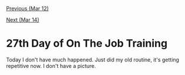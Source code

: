 [Previous (Mar 12)](./03-12-2024.md)

[Next (Mar 14)](./03-14-2024.md)

# 27th Day of On The Job Training

Today I don't have much happened. Just did my old routine, it's getting repetitive now.
I don't have a picture.
